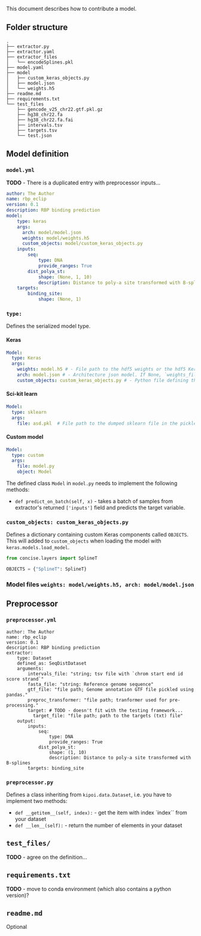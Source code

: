 This document describes how to contribute a model.


## Folder structure

```
.
├── extractor.py
├── extractor.yaml
├── extractor_files
│   └── encodeSplines.pkl
├── model.yaml
├── model
│   ├── custom_keras_objects.py
│   ├── model.json
│   └── weights.h5
├── readme.md
├── requirements.txt
└── test_files
    ├── gencode_v25_chr22.gtf.pkl.gz
    ├── hg38_chr22.fa
    ├── hg38_chr22.fa.fai
    ├── intervals.tsv
    ├── targets.tsv
    └── test.json
```


## Model definition

### `model.yml`

**TODO** - There is a duplicated entry with preprocessor inputs...

```yaml
author: The Author
name: rbp_eclip
version: 0.1
description: RBP binding prediction
model:
    type: keras
    args:
      arch: model/model.json
      weights: model/weights.h5
      custom_objects: model/custom_keras_objects.py
    inputs:
        seq:
            type: DNA
            provide_ranges: True
        dist_polya_st:
            shape: (None, 1, 10)
            description: Distance to poly-a site transformed with B-splines
    targets:
        binding_site:
            shape: (None, 1)
```

### `type: `

Defines the serialized model type.

#### Keras

```yaml
Model:
  type: Keras
  args:
    weights: model.h5 # - File path to the hdf5 weights or the hdf5 Keras model
    arch: model.json # - Architecture json model. If None, `weights_file` is assumed to speficy the whole model
    custom_objects: custom_keras_objects.py # - Python file defining the custom Keras objects
```

#### Sci-kit learn

```yaml
Model:
  type: sklearn
  args:
    file: asd.pkl  # File path to the dumped sklearn file in the pickle format.
```

#### Custom model 

```yaml
Model:
  type: custom
  args:
    file: model.py
    object: Model
```			

The defined class `Model` in `model.py` needs to implement the following methods:

- `def predict_on_batch(self, x)` - takes a batch of samples from extractor's returned `['inputs']`
field and predicts the target variable.

### `custom_objects: custom_keras_objects.py`

Defines a dictionary containing custom Keras components called `OBJECTS`.
This will added to `custom_objects` when loading the model with `keras.models.load_model`.

```python
from concise.layers import SplineT

OBJECTS = {"SplineT": SplineT}
```

### Model files `weights: model/weights.h5, arch: model/model.json`

## Preprocessor

### `preprocessor.yml`

```
author: The Author
name: rbp_eclip
version: 0.1
description: RBP binding prediction
extractor:
    type: Dataset
    defined_as: SeqDistDataset
    arguments:
        intervals_file: "string; tsv file with `chrom start end id score strand`"
        fasta_file: "string: Reference genome sequence"
        gtf_file: "file path; Genome annotation GTF file pickled using pandas."
        preproc_transformer: "file path; tranformer used for pre-processing."
        target: # TODO - doesn't fit with the testing framework...
          target_file: "file path; path to the targets (txt) file"
    output:
        inputs:
            seq:
                type: DNA
                provide_ranges: True
            dist_polya_st:
                shape: (1, 10)
                description: Distance to poly-a site transformed with B-splines
        targets: binding_site
```

### `preprocessor.py`

Defines a class inheriting from `kipoi.data.Dataset`, i.e. you have to implement two methods:

- `def __getitem__(self, index):` - get the item with index `index`` from your dataset
- `def __len__(self):` - return the number of elements in your dataset

## `test_files/`

**TODO** - agree on the definition...

## `requirements.txt`

**TODO** - move to conda environment (which also contains a python version)?

## `readme.md`

Optional
